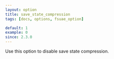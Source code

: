 ```yaml
---
layout: option
title: save_state_compression
tags: [docs, options, fsuae_option]

default: 1
example: 0
since: 2.3.0
---
```


Use this option to disable save state compression.
